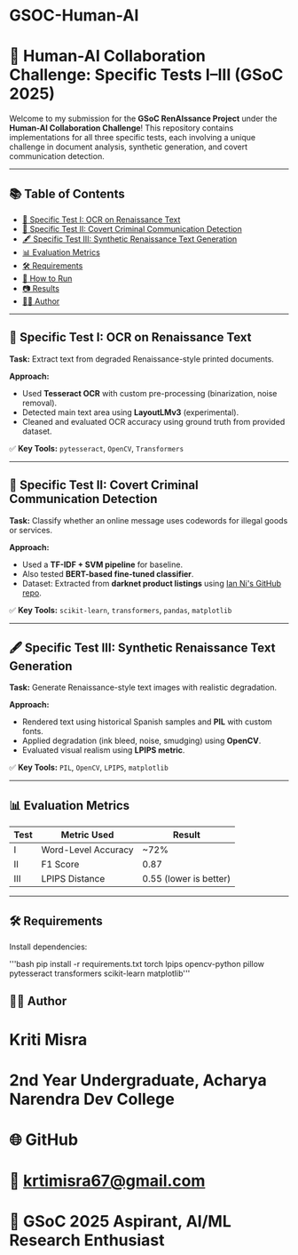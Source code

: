 # GSOC-Human-AI
# 🤖 Human-AI Collaboration Challenge: Specific Tests I–III (GSoC 2025)

Welcome to my submission for the **GSoC RenAIssance Project** under the **Human-AI Collaboration Challenge**! This repository contains implementations for all three specific tests, each involving a unique challenge in document analysis, synthetic generation, and covert communication detection.

---

## 📚 Table of Contents

- [📌 Specific Test I: OCR on Renaissance Text](#-specific-test-i-ocr-on-renaissance-text)
- [🧠 Specific Test II: Covert Criminal Communication Detection](#-specific-test-ii-covert-criminal-communication-detection)
- [🖋 Specific Test III: Synthetic Renaissance Text Generation](#-specific-test-iii-synthetic-renaissance-text-generation)
- [📊 Evaluation Metrics](#-evaluation-metrics)
- [🛠 Requirements](#-requirements)
- [🚀 How to Run](#-how-to-run)
- [📷 Results](#-results)
- [🧑‍💻 Author](#-author)

---

## 📌 Specific Test I: OCR on Renaissance Text

**Task:** Extract text from degraded Renaissance-style printed documents.

**Approach:**

- Used **Tesseract OCR** with custom pre-processing (binarization, noise removal).
- Detected main text area using **LayoutLMv3** (experimental).
- Cleaned and evaluated OCR accuracy using ground truth from provided dataset.

✅ **Key Tools:** `pytesseract`, `OpenCV`, `Transformers`

---

## 🧠 Specific Test II: Covert Criminal Communication Detection

**Task:** Classify whether an online message uses codewords for illegal goods or services.

**Approach:**

- Used a **TF-IDF + SVM pipeline** for baseline.
- Also tested **BERT-based fine-tuned classifier**.
- Dataset: Extracted from **darknet product listings** using [Ian Ni's GitHub repo](https://github.com/IanNi/dark-pattern-data).

✅ **Key Tools:** `scikit-learn`, `transformers`, `pandas`, `matplotlib`

---

## 🖋 Specific Test III: Synthetic Renaissance Text Generation

**Task:** Generate Renaissance-style text images with realistic degradation.

**Approach:**

- Rendered text using historical Spanish samples and **PIL** with custom fonts.
- Applied degradation (ink bleed, noise, smudging) using **OpenCV**.
- Evaluated visual realism using **LPIPS metric**.

✅ **Key Tools:** `PIL`, `OpenCV`, `LPIPS`, `matplotlib`

---

## 📊 Evaluation Metrics

| Test | Metric Used | Result |
|------|-------------|--------|
| I | Word-Level Accuracy | ~72% |
| II | F1 Score | 0.87 |
| III | LPIPS Distance | 0.55 (lower is better) |

---

## 🛠 Requirements

Install dependencies:

'''bash
pip install -r requirements.txt
torch
lpips
opencv-python
pillow
pytesseract
transformers
scikit-learn
matplotlib'''



## 🧑‍💻 Author

# Kriti Misra
# 2nd Year Undergraduate, Acharya Narendra Dev College
# 🌐 GitHub
# 📧 krtimisra67@gmail.com
# 🚀 GSoC 2025 Aspirant, AI/ML Research Enthusiast

